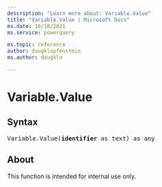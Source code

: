 ```yaml
---
description: "Learn more about: Variable.Value"
title: "Variable.Value | Microsoft Docs"
ms.date: 10/18/2021
ms.service: powerquery

ms.topic: reference
author: dougklopfenstein
ms.author: dougklo

---
```

# Variable.Value

## Syntax

<pre>
Variable.Value(<b>identifier</b> as text) as any
</pre>

## About

This function is intended for internal use only.
